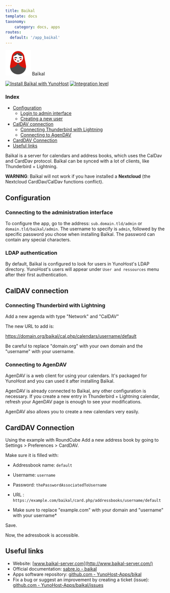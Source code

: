 ```yaml
---
title: Baikal
template: docs
taxonomy:
    category: docs, apps
routes:
  default: '/app_baikal'
---
```


<img src="/images/baikal_logo.png" height="80px" alt="Baïkal's logo"> Baïkal

[![Install Baïkal with YunoHost](https://install-app.yunohost.org/install-with-yunohost.png)](https://install-app.yunohost.org/?app=baikal) [![Integration level](https://dash.yunohost.org/integration/baikal.svg)](https://dash.yunohost.org/appci/app/baikal)

### Index

- [Configuration](#Configuration)
  - [Login to admin interface](#Login-to-administration-interface)
  - [Creating a new user](#Create-a-new-user)
- [CalDAV connection](#CalDAV-connection)
  - [Connecting Thunderbird with Lightning](#Connecting-Thunderbird-with-Lightning)
  - [Connecting to AgenDAV](#Connecting-to-AgenDAV)
- [CardDAV Connection](#CardDAV-Connection)
- [Useful links](#Useful-links)

Baïkal is a server for calendars and address books, which uses the CalDav and CardDav protocol. Baïkal can be synced with a lot of clients, like Thunderbird + Lightning.

**WARNING**: Baïkal will not work if you have installed a **Nextcloud** (the Nextcloud CardDav/CalDav functions conflict).

## Configuration

### Connecting to the administration interface

To configure the app, go to the address: `sub.domain.tld/admin` or `domain.tld/baikal/admin`.
The username to specify is `admin`, followed by the specific password you chose when installing Baïkal. The password can contain any special characters.

### LDAP authentication

By default, Baïkal is configured to look for users in YunoHost's LDAP
directory. YunoHost's users will appear under `User and ressources` menu after their
first authentication.

## CalDAV connection

### Connecting Thunderbird with Lightning

Add a new agenda with type "Network" and "CalDAV"

The new URL to add is:

https://domain.org/baikal/cal.php/calendars/username/default

Be careful to replace "domain.org" with your own domain and the "username" with your username.

### Connecting to AgenDAV

AgenDAV is a web client for using your calendars. It's packaged for YunoHost and you can used it after installing Baïkal.

AgenDAV is already connected to Baïkal, any other configuration is necessary. If you create a new entry in Thunderbird + Lightning calendar, refresh your AgenDAV page is enough to see your modifications.

AgenDAV also allows you to create a new calendars very easily.

## CardDAV Connection

Using the example with RoundCube Add a new address book by going to Settings > Preferences > CardDAV.

Make sure it is filled with:
* Addressbook name: `default`
* Username: `username`
* Password: `thePasswordAssociatedToUsername`
* URL : `https://example.com/baikal/card.php/addressbooks/username/default`

* Make sure to replace "example.com" with your domain and "username" with your username*

Save.

Now, the adressbook is accessible.

## Useful links

 + Website: [www.baikal-server.com](http://www.baikal-server.com/)
 + Official documentation: [sabre.io - baikal](https://sabre.io/baikal/)
 + Apps software repository: [github.com - YunoHost-Apps/bikal](https://github.com/YunoHost-apps/baikal_ynh)
 + Fix a bug or suggest an improvement by creating a ticket (issue): [github.com - YunoHost-Apps/baikal/issues](https://github.com/YunoHost-apps/baikal_ynh/issues)
